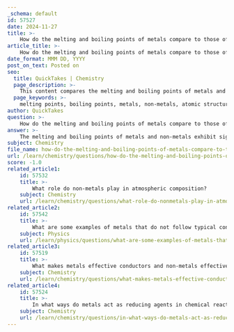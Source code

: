 ```yaml
---
_schema: default
id: 57527
date: 2024-11-27
title: >-
    How do the melting and boiling points of metals compare to those of non-metals, and what are the exceptions?
article_title: >-
    How do the melting and boiling points of metals compare to those of non-metals, and what are the exceptions?
date_format: MMM DD, YYYY
post_on_text: Posted on
seo:
  title: QuickTakes | Chemistry
  page_description: >-
    This content compares the melting and boiling points of metals and non-metals, explaining the reasons behind their differences and highlighting notable exceptions.
  page_keywords: >-
    melting points, boiling points, metals, non-metals, atomic structure, bonding, metallic bonds, mercury, gallium, cesium, graphite, diamond, boron, silicon
author: QuickTakes
question: >-
    How do the melting and boiling points of metals compare to those of non-metals, and what are the exceptions?
answer: >-
    The melting and boiling points of metals and non-metals exhibit significant differences, primarily due to their distinct atomic structures and bonding types.\n\n**Melting and Boiling Points Comparison:**\n- **Metals**: Generally, metals have high melting and boiling points. This is attributed to the strong metallic bonds formed by the delocalized electrons in a metallic lattice structure. Most metals are solid at room temperature, with the exception of mercury, which is liquid at -38.9 degrees Celsius. Some metals, like gallium and cesium, have relatively low melting points compared to other metals.\n  \n- **Non-Metals**: In contrast, non-metals typically have lower melting and boiling points. Most non-metals exist as gases or solids with low melting points at room temperature. For example, elements like nitrogen and oxygen are gases, while sulfur and phosphorus are solid non-metals with lower melting points.\n\n**Exceptions**:\n1. **Graphite**: An allotropic form of carbon, graphite has a remarkably high melting point of about 3730°C, which is an exception among non-metals.\n2. **Diamond**: Another allotrope of carbon, diamond, is known for its extreme hardness and also has a high melting point.\n3. **Boron and Silicon**: These non-metals also exhibit high melting and boiling points compared to typical non-metals.\n4. **Mercury**: As mentioned, mercury is a metal that is liquid at room temperature, which is an exception among metals.\n\nIn summary, while metals generally have higher melting and boiling points than non-metals, there are notable exceptions, particularly among certain non-metals like graphite and diamond, as well as the unique case of mercury among metals.
subject: Chemistry
file_name: how-do-the-melting-and-boiling-points-of-metals-compare-to-those-of-nonmetals-and-what-are-the-exceptions.md
url: /learn/chemistry/questions/how-do-the-melting-and-boiling-points-of-metals-compare-to-those-of-nonmetals-and-what-are-the-exceptions
score: -1.0
related_article1:
    id: 57532
    title: >-
        What role do non-metals play in atmospheric composition?
    subject: Chemistry
    url: /learn/chemistry/questions/what-role-do-nonmetals-play-in-atmospheric-composition
related_article2:
    id: 57542
    title: >-
        What are some examples of metals that do not follow typical conductivity patterns?
    subject: Physics
    url: /learn/physics/questions/what-are-some-examples-of-metals-that-do-not-follow-typical-conductivity-patterns
related_article3:
    id: 57519
    title: >-
        What makes metals effective conductors and non-metals effective insulators?
    subject: Chemistry
    url: /learn/chemistry/questions/what-makes-metals-effective-conductors-and-nonmetals-effective-insulators
related_article4:
    id: 57524
    title: >-
        In what ways do metals act as reducing agents in chemical reactions?
    subject: Chemistry
    url: /learn/chemistry/questions/in-what-ways-do-metals-act-as-reducing-agents-in-chemical-reactions
---
```


&nbsp;